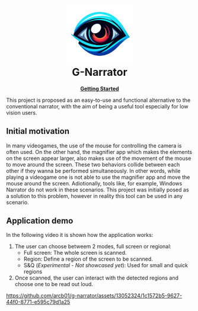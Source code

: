 <h1 align="center">
 <img
  width="180"
  alt="Eye logo"
  src="./gnarrator/assets/logo.png">
    <br/>
    G-Narrator
</h1>
 
<p align="center">
 <strong>
  <a href="./docs/usage.md"><b>Getting Started</b></a>
 </strong>
</p>

This project is proposed as an easy-to-use and functional alternative to the conventional narrator, with the aim of being a useful tool especially for low vision users.

## Initial motivation
In many videogames, the use of the mouse for controlling the camera is often used. On the other hand, the magnifier app which makes the elements on the screen appear larger, also makes use of the movement of the mouse to move around the screen. These two behaviors collide between each other if they wanna be performed simultaneously. In other words, while playing a videogame one is not able to use the magnifier app and move the mouse around the screen. 
Adiotionally, tools like, for example, Windows Narrator do not work in these scenarios. This project was initially posed as a solution to this problem, however in reality this tool can be used in any scenario. 

## Application demo
In the following video it is shown how the application works:
1. The user can choose betweem 2 modes, full screen or regional:
   - Full screen: The whole screen is scanned.
   - Region: Define a region of the screen to be scanned.
   - S&Q (*Experimental - Not showcased yet*): Used for small and quick regions 
2. Once scanned, the user can interact with the detected regions and choose one to be read out loud.

https://github.com/arcb01/g-narrator/assets/13052324/1c1572b5-9627-44f0-8771-e595c79d1a25


